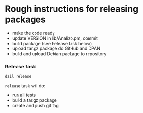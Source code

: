 # Rough instructions for releasing packages

* make the code ready
* update VERSION in lib/Analizo.pm, commit
* build package (see Release task below)
* upload tar.gz package do GitHub and CPAN
* build and upload Debian package to repository

### Release task

```console
dzil release
```

`release` task will do:

* run all tests
* build a tar.gz package
* create and push git tag
